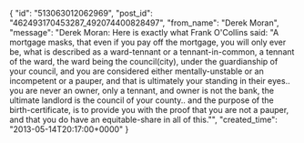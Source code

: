 {
   "id": "513063012062969",
   "post_id": "462493170453287_492074400828497",
   "from_name": "Derek Moran",
   "message": "Derek Moran: Here is exactly what Frank O'Collins said: \"A mortgage masks, that even if you pay off the mortgage, you will only ever be, what is described as a ward-tennant or a tennant-in-common, a tennant of the ward, the ward being the council(city), under the guardianship of your council, and you are considered either mentally-unstable or an incompetent or a pauper, and that is ultimately your standing in their eyes.. you are never an owner, only a tennant, and owner is not the bank, the ultimate landlord is the council of your county.. and the purpose of the birth-certificate, is to provide you with the proof that you are not a pauper, and that you do have an equitable-share in all of this.\"",
   "created_time": "2013-05-14T20:17:00+0000"
 }

